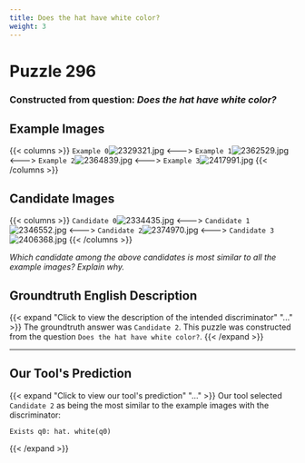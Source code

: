 ```yaml
---
title: Does the hat have white color?
weight: 3
---
```


# Puzzle 296
### Constructed from question: _Does the hat have white color?_


## Example Images
{{< columns >}}
`Example 0`![2329321.jpg](/gqa_images/2329321.jpg)
<--->
`Example 1`![2362529.jpg](/gqa_images/2362529.jpg)
<--->
`Example 2`![2364839.jpg](/gqa_images/2364839.jpg)
<--->
`Example 3`![2417991.jpg](/gqa_images/2417991.jpg)
{{< /columns >}}

## Candidate Images
{{< columns >}}
`Candidate 0`![2334435.jpg](/gqa_images/2334435.jpg)
<--->
`Candidate 1`![2346552.jpg](/gqa_images/2346552.jpg)
<--->
`Candidate 2`![2374970.jpg](/gqa_images/2374970.jpg)
<--->
`Candidate 3`![2406368.jpg](/gqa_images/2406368.jpg)
{{< /columns >}}

*Which candidate among the above candidates is most similar to all the example images? Explain why.*

## Groundtruth English Description

{{< expand "Click to view the description of the intended discriminator" "..." >}}
The groundtruth answer was `Candidate 2`. This puzzle was constructed from the question `Does the hat have white color?`.
{{< /expand >}}

---

## Our Tool's Prediction

{{< expand "Click to view our tool's prediction" "..." >}}
Our tool selected `Candidate 2` as being the most similar to the example images with the discriminator:
```plaintext
Exists q0: hat. white(q0)
```
{{< /expand >}}
